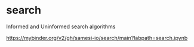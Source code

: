 # search
Informed and Uninformed search algorithms


https://mybinder.org/v2/gh/samesi-io/search/main?labpath=search.ipynb
